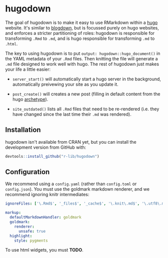 
# hugodown

<!-- badges: start -->
<!-- badges: end -->

The goal of hugodown is to make it easy to use RMarkdown within a [hugo](http://gohugo.io/) website. It's similar to [blogdown](https://bookdown.org/yihui/blogdown/), but is focussed purely on hugo websites, and enforces a stricter partitioning of roles: hugodown is responsible for transforming `.Rmd` to `.md`, and is hugo responsible for transforming `.md` to `.html`.

The key to using hugodown is to put `output: hugodown::hugo_document()` in the YAML metadata of your `.Rmd` files. Then knitting the file will generate a `.md` file designed to work well with hugo. The rest of hugodown just makes your life a little easier:

* `server_start()` will automatically start a hugo server in the background,
  automatically preivewing your site as you update it.

* `post_create()` will creates a new post (filling in default content from
  the hugo [archetype](https://gohugo.io/content-management/archetypes/)).
  
* `site_outdated()` lists all `.Rmd` files that need to be re-rendered 
  (i.e. they have changed since the last time their `.md` was rendered).

## Installation

hugodown isn't available from CRAN yet, but you can install the development version from GitHub with:

``` r
devtools::install_github("r-lib/hugodown")
```

## Configuration

We recommend using a `config.yaml` (rather than `config.toml` or `config.json`). You must use the goldmark markdown renderer, and we recommend ignoring knitr intermediates:

```yaml
ignoreFiles: ['\.Rmd$', '_files$', '_cache$', '\.knit\.md$', '\.utf8\.md$']

markup:
  defaultMarkdownHandler: goldmark
  goldmark:
    renderer:
      unsafe: true
  highlight:
    style: pygments
```

To use html widgets, you must **TODO**.
